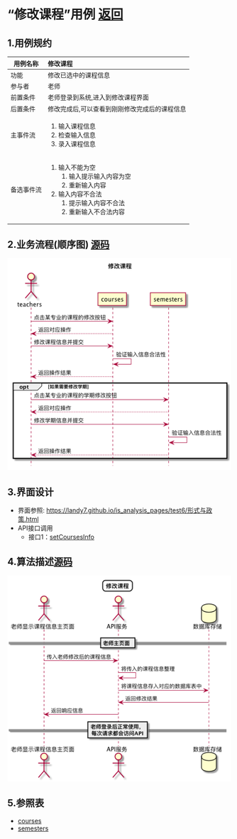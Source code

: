 # “修改课程”用例 [返回](././README.md)

## 1.用例规约

|用例名称|修改课程|
|-------|:-------------|
|功能|修改已选中的课程信息|
|参与者|老师|
|前置条件|老师登录到系统,进入到修改课程界面|
|后置条件|修改完成后,可以查看到刚刚修改完成后的课程信息|
|主事件流|<ol><li>输入课程信息</li><li>检查输入信息</li><li>录入课程信息</li></ol>|
|备选事件流|<ol><li>输入不能为空<ol><li>输入提示输入内容为空</li><li>重新输入内容</li></ol></li><li>输入内容不合法<ol><li>提示输入内容不合法</li><li>重新输入不合法内容</li></ol></li></ol>|



## 2.业务流程(顺序图) [源码](../sequence/修改课程.md)
![修改课程](/out/test6/sequence/修改课程/修改课程.png)

## 3.界面设计
- 界面参照: https://landy7.github.io/is_analysis_pages/test6/形式与政策.html
- API接口调用
    - 接口1：[setCoursesInfo](../接口/getandsetCoursesInfo.md)
    
## 4.算法描述[源码](../sequence/修改课程1.md)
![修改课程](/out/test6/sequence/修改课程1/修改课程1.png)


## 5.参照表
- [courses](../数据库设计.md/#courses)
- [semesters](../数据库设计.md/#semesters)